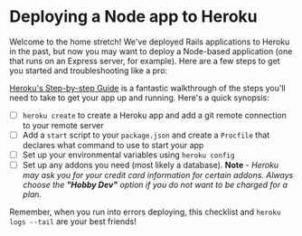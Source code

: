 # Deploying a Node app to Heroku

Welcome to the home stretch! We've deployed Rails applications to Heroku in the past, but now you may want to deploy a Node-based application (one that runs on an Express server, for example). Here are a few steps to get you started and troubleshooting like a pro:

[Heroku's Step-by-step Guide](https://devcenter.heroku.com/articles/getting-started-with-nodejs#introduction) is a fantastic walkthrough of the steps you'll need to take to get your app up and running. Here's a quick synopsis:

- [ ] `heroku create` to create a Heroku app and add a git remote connection to your remote server 
- [ ] Add a `start` script to your `package.json` and create a `Procfile` that declares what command to use to start your app
- [ ] Set up your environmental variables using `heroku config`
- [ ] Set up any addons you need (most likely a database). **Note** - _Heroku may ask you for your credit card information for certain addons. Always choose the **"Hobby Dev"** option if you do not want to be charged for a plan._

Remember, when you run into errors deploying, this checklist and `heroku logs --tail` are your best friends!